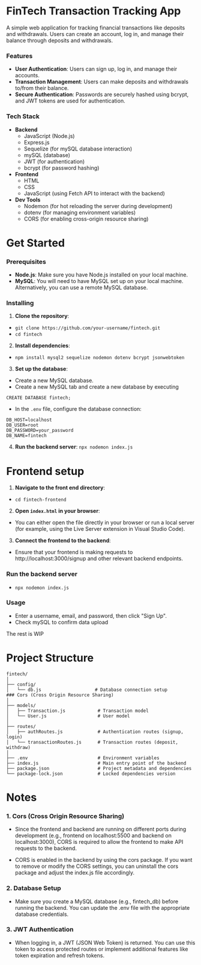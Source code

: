 # FinTech Transaction Tracking App

A simple web application for tracking financial transactions like deposits and withdrawals. Users can create an account, log in, and manage their balance through deposits and withdrawals.

### Features
- **User Authentication**: Users can sign up, log in, and manage their accounts.
- **Transaction Management**: Users can make deposits and withdrawals to/from their balance.
- **Secure Authentication**: Passwords are securely hashed using bcrypt, and JWT tokens are used for authentication.

### Tech Stack

- **Backend**
  - JavaScript (Node.js)
  - Express.js
  - Sequelize (for mySQL database interaction)
  - mySQL (database)
  - JWT (for authentication)
  - bcrypt (for password hashing)
- **Frontend**
  - HTML
  - CSS
  - JavaScript (using Fetch API to interact with the backend)
- **Dev Tools**
  - Nodemon (for hot reloading the server during development)
  - dotenv (for managing environment variables)
  - CORS (for enabling cross-origin resource sharing)

# Get Started

### Prerequisites
- **Node.js**: Make sure you have Node.js installed on your local machine.
- **MySQL**: You will need to have MySQL set up on your local machine. Alternatively, you can use a remote MySQL database.

### Installing
1. **Clone the repository**: 
- `git clone https://github.com/your-username/fintech.git`
- `cd fintech`

2. **Install dependencies**:
- `npm install mysql2 sequelize nodemon dotenv bcrypt jsonwebtoken`

3. **Set up the database**: 
- Create a new MySQL database.
- Create a new MySQL tab and create a new database by executing 
```MySQL
CREATE DATABASE fintech;
```
- In the `.env` file, configure the database connection:

```plaintext
DB_HOST=localhost
DB_USER=root
DB_PASSWORD=your_password
DB_NAME=fintech
```

4. **Run the backend server**:
`npx nodemon index.js
`

# Frontend setup

1. **Navigate to the front end directory**:
- `cd fintech-frontend`

2. **Open `index.html` in your browser**:
- You can either open the file directly in your browser or run a local server (for example, using the Live Server extension in Visual Studio Code).

3. **Connect the frontend to the backend**:
- Ensure that your frontend is making requests to http://localhost:3000/signup and other relevant backend endpoints.

### Run the backend server
- `npx nodemon index.js`


### Usage
- Enter a username, email, and password, then click "Sign Up".
- Check mySQL to confirm data upload

The rest is WIP

# Project Structure

```
fintech/
│
├── config/
│   └── db.js                    # Database connection setup
### Cors (Cross Origin Resource Sharing)
│
├── models/
│   ├── Transaction.js            # Transaction model
│   └── User.js                   # User model
│
├── routes/
│   ├── authRoutes.js             # Authentication routes (signup, login)
│   └── transactionRoutes.js      # Transaction routes (deposit, withdraw)
│
├── .env                          # Environment variables
├── index.js                      # Main entry point of the backend
├── package.json                  # Project metadata and dependencies
└── package-lock.json             # Locked dependencies version
```
# Notes

### 1. Cors (Cross Origin Resource Sharing)
- Since the frontend and backend are running on different ports during development (e.g., frontend on localhost:5500 and backend on localhost:3000), CORS is required to allow the frontend to make API requests to the backend.

- CORS is enabled in the backend by using the cors package. If you want to remove or modify the CORS settings, you can uninstall the cors package and adjust the index.js file accordingly. 

### 2. Database Setup
- Make sure you create a MySQL database (e.g., fintech_db) before running the backend. You can update the .env file with the appropriate database credentials.

### 3. JWT Authentication
- When logging in, a JWT (JSON Web Token) is returned. You can use this token to access protected routes or implement additional features like token expiration and refresh tokens.






